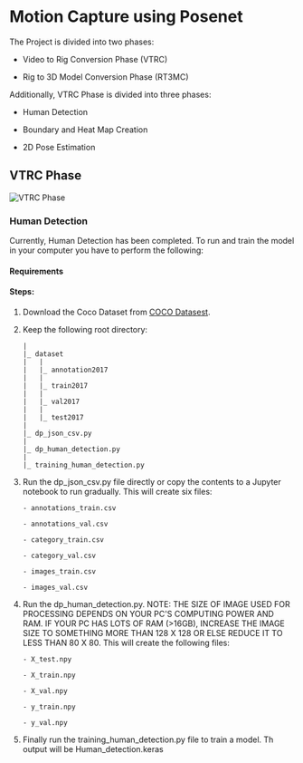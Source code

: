 # Motion Capture using Posenet

The Project is divided into two phases:
- Video to Rig Conversion Phase (VTRC)
	
- Rig to 3D Model Conversion Phase (RT3MC)

Additionally, VTRC Phase is divided into three phases:
- Human Detection 
	
- Boundary and Heat Map Creation
	
- 2D Pose Estimation

## VTRC Phase

![VTRC Phase](https://github.com/abiral001/motioncapture_posenet/blob/master/resources/vtrc_model.png)

### Human Detection

Currently, Human Detection has been completed. To run and train the model in your computer you have to perform the following:

#### Requirements

#### Steps:

1.	Download the Coco Dataset from [COCO Datasest](http://cocodataset.org/#download).
2.	Keep the following root directory:
		
		|
		|_ dataset
		|	|
		|	|_ annotation2017
		|	|
		|	|_ train2017
		|	|
		|	|_ val2017
		|	|
		|	|_ test2017
		|
		|_ dp_json_csv.py
		|
		|_ dp_human_detection.py
		|
		|_ training_human_detection.py


3.	Run the dp_json_csv.py file directly or copy the contents to a Jupyter notebook to run gradually. This will create six files:

		- annotations_train.csv

		- annotations_val.csv
		
		- category_train.csv
			
		- category_val.csv
			
		- images_train.csv
			
		- images_val.csv

4.	Run the dp_human_detection.py. NOTE: THE SIZE OF IMAGE USED FOR PROCESSING DEPENDS ON YOUR PC'S COMPUTING POWER AND RAM. IF YOUR 	PC HAS LOTS OF RAM (>16GB), INCREASE THE IMAGE SIZE TO SOMETHING MORE THAN 128 X 128 OR ELSE REDUCE IT TO LESS THAN 80 X 80. This 	will create the following files:
			
		- X_test.npy
			
		- X_train.npy
			
		- X_val.npy
			
		- y_train.npy
			
		- y_val.npy

5.	Finally run the training_human_detection.py file to train a model. Th output will be Human_detection.keras 
